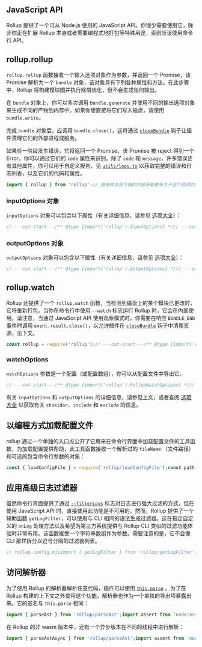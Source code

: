 ## JavaScript API

Rollup 提供了一个可从 Node.js 使用的 JavaScript API。你很少需要使用它，除非你正在扩展 Rollup 本身或者需要编程式地打包等特殊用途，否则应该使用命令行 API。

## rollup.rollup[](#rollup-rollup "rollup.rollup的直接链接")

`rollup.rollup` 函数接收一个输入选项对象作为参数，并返回一个 Promise，该 Promise 解析为一个 `bundle` 对象，该对象具有下列各种属性和方法。在此步骤中，Rollup 将构建模块图并执行除屑优化，但不会生成任何输出。

在 `bundle` 对象上，你可以多次调用 `bundle.generate` 并使用不同的输出选项对象来生成不同的产物到内存中。如果你想直接将它们写入磁盘，请使用 `bundle.write`。

完成 `bundle` 对象后，应调用 `bundle.close()`，这将通过 [`closeBundle`](https://www.rollupjs.com/plugin-development/#closebundle) 钩子让插件清理它们的外部进程或服务。

如果任一阶段发生错误，它将返回一个 Promise，该 Promise 被 reject 得到一个 Error，你可以通过它们的 `code` 属性来识别。除了 `code` 和 `message`，许多错误还有其他属性，你可以用于自定义报告，见 [`utils/logs.ts`](https://github.com/rollup/rollup/blob/master/src/utils/logs.ts) 以获取完整的错误和日志列表，以及它们的代码和属性。

```javascript
import { rollup } from 'rollup';// 请继续浏览下面的内容获取更多关于这个选项的细节// ---cut-start---/** @type {import('rollup').InputOptions} */// ---cut-end---const inputOptions = {	/* ... */};// 你可以从相同的输入创建多个输出，// 以生成例如 CommonJS 和 ESM 这样的不同格式// ---cut-start---/** @type {import('rollup').OutputOptions[]} */// ---cut-end---const outputOptionsList = [	{		/* ... */	},	{		/* ... */	}];build();async function build() {// ---cut-start---	/** @type {import('rollup').RollupBuild} */// ---cut-end---	let bundle;	let buildFailed = false;	try {		// 新建一个 bundle。如果你使用的是 TypeScript 或支持该特性的运行时，		// 你可以这样写：		//		// await using bundle = await rollup(inputOptions);		//		// 这样做就不需要在下面显式地关闭释放 bundle。		bundle = await rollup(inputOptions);		// 一个文件名数组，表示此产物所依赖的文件		console.log(bundle.watchFiles);		await generateOutputs(bundle);	} catch (error) {		buildFailed = true;		// 进行一些错误报告		console.error(error);	}	if (bundle) {		// 关闭打包过程		await bundle.close();	}	process.exit(buildFailed ? 1 : 0);}// ---cut-start---/** @param {import('rollup').RollupBuild} [bundle] */// ---cut-end---async function generateOutputs(bundle) {  for (const outputOptions of outputOptionsList) {    // 生成特定于输出的内存中代码    // 你可以在同一个 bundle 对象上多次调用此函数    // 使用 bundle.write 代替 bundle.generate 直接写入磁盘    const { output } = await bundle.generate(outputOptions);    for (const chunkOrAsset of output) {      if (chunkOrAsset.type === 'asset') {        // 对于资源文件，它包含：        // {        //   fileName: string,              // 资源文件名        //   source: string | Uint8Array    // 资源文件内容        //   type: 'asset'                  // 标志它是一个资源文件        // }        console.log('Asset', chunkOrAsset);      } else {        // 对于 chunk，它包含以下内容：        // {        //   code: string,                  // 生成的 JS 代码        //   dynamicImports: string[],      // 此 chunk 动态导入的外部模块        //   exports: string[],             // 导出的变量名        //   facadeModuleId: string | null, // 与此 chunk 对应的模块的 ID        //   fileName: string,              // chunk 文件名        //   implicitlyLoadedBefore: string[]; // 仅在此 chunk 后加载的条目        //   imports: string[],             // 此 chunk 静态导入的外部模块        //   importedBindings: {[imported: string]: string[]} // 每个依赖项的导入绑定        //   isDynamicEntry: boolean,       // 此 chunk 是否为动态入口点        //   isEntry: boolean,              // 此 chunk 是否为静态入口点        //   isImplicitEntry: boolean,      // 是否应在其他 chunk 之后仅加载此 chunk        //   map: string | null,            // 如果存在，则为源映射        //   modules: {                     // 此 chunk 中模块的信息        //     [id: string]: {        //       renderedExports: string[]; // 包含的导出变量名        //       removedExports: string[];  // 已删除的导出变量名        //       renderedLength: number;    // 此模块中剩余代码的长度        //       originalLength: number;    // 此模块中代码的原始长度        //       code: string | null;       // 此模块中的剩余代码        //     };        //   },        //   name: string                   // 用于命名模式的此 chunk 的名称		//   preliminaryFileName: string    // 此 chunk 带有哈希占位符的初始文件名        //   referencedFiles: string[]      // 通过 import.meta.ROLLUP_FILE_URL_<id> 引用的文件        //   type: 'chunk',                 // 表示这是一个 chunk        // }        console.log('Chunk', chunkOrAsset.modules);      }    }  }}
```

### inputOptions 对象[](#inputoptions-object "inputOptions 对象的直接链接")

`inputOptions` 对象可以包含以下属性（有关详细信息，请参见 [选项大全](https://www.rollupjs.com/configuration-options/)）：

```js
// ---cut-start---/** @type {import('rollup').InputOptions} */// ---cut-end---const inputOptions = {	// 核心输入选项	external,	input, // 有条件地需要	plugins,	// 进阶输入选项	cache,	logLevel,	makeAbsoluteExternalsRelative,	maxParallelFileOps,	onLog,	onwarn,	preserveEntrySignatures,	strictDeprecations,	// 危险区域	context,	moduleContext,	preserveSymlinks,	shimMissingExports,	treeshake,	// 实验性	experimentalCacheExpiry,	experimentalLogSideEffects,	perf};
```

### outputOptions 对象[](#outputoptions-object "outputOptions 对象的直接链接")

`outputOptions` 对象可以包含以下属性（有关详细信息，请参见 [选项大全](https://www.rollupjs.com/configuration-options/)）：

```js
// ---cut-start---/** @type {import('rollup').OutputOptions} */// ---cut-end---const outputOptions = {	// 核心输出选项	dir,	file,	format,	globals,	name,	plugins,	// 进阶输出选项	assetFileNames,	banner,	chunkFileNames,	compact,	dynamicImportInCjs,	entryFileNames,	extend,	externalImportAttributes,	footer,	generatedCode,	hashCharacters,	hoistTransitiveImports,	importAttributesKey,	inlineDynamicImports,	interop,	intro,	manualChunks,	minifyInternalExports,	outro,	paths,	preserveModules,	preserveModulesRoot,	sourcemap,	sourcemapBaseUrl,	sourcemapDebugIds,	sourcemapExcludeSources,	sourcemapFile,	sourcemapFileNames,	sourcemapIgnoreList,	sourcemapPathTransform,	validate,	// 危险区域	amd,	esModule,	exports,	externalLiveBindings,	freeze,	indent,	noConflict,	reexportProtoFromExternal,	sanitizeFileName,	strict,	systemNullSetters,	// experimental	experimentalMinChunkSize};
```

## rollup.watch[](#rollup-watch "rollup.watch的直接链接")

Rollup 还提供了一个 `rollup.watch` 函数，当检测到磁盘上的某个模块已更改时，它将重新打包。当你在命令行中使用 `--watch` 标志运行 Rollup 时，它会在内部使用。请注意，当通过 JavaScript API 使用观察模式时，你需要在响应 `BUNDLE_END` 事件时调用 `event.result.close()`，以允许插件在 [`closeBundle`](https://www.rollupjs.com/plugin-development/#closebundle) 钩子中清理资源，见下文。

```js
const rollup = require('rollup');// ---cut-start---/** @type {import('rollup').RollupWatchOptions} */// ---cut-end---const watchOptions = {	/*...*/};const watcher = rollup.watch(watchOptions);watcher.on('event', event => {	// event.code 可以是以下之一：	//   START        - 监视器正在（重新）启动	//   BUNDLE_START - 单次打包	//                  * 如果存在，event.input 将是输入选项对象	//                  * event.output 包含生成的输出的 "file"	//                      或 "dir" 选项值的数组	//   BUNDLE_END   - 完成打包	//                  * 如果存在，event.input 将是输入选项对象	//                  * event.output 包含生成的输出的 "file"	//                      或 "dir" 选项值的数组	//                  * event.duration 是构建持续时间（以毫秒为单位）	//                  * event.result 包含 bundle 对象，	//                      可以通过调用 bundle.generate	//                      或 bundle.write 来生成其他输出。	//                      当使用 watch.skipWrite 选项时，这尤其重要。	//                  生成输出后，你应该调用 "event.result.close()"，	//                  或者如果你不生成输出，也应该调用。	//                  这将允许插件通过	//                  "closeBundle" 钩子清理资源。	//   END          - 完成所有产物的构建	//   ERROR        - 在打包时遇到错误	//                  * event.error 包含抛出的错误	//                  * 对于构建错误，event.result 为 null，	//                      对于输出生成错误，它包含 bundle 对象。	//                      与 "BUNDLE_END" 一样，如果存在，	//                      你应该在完成后调用 "event.result.close()"。	// 如果从事件处理程序返回一个 Promise，则 Rollup	// 将等待 Promise 解析后再继续。});// 这将确保在每次运行后正确关闭打包watcher.on('event', ({ result }) => {	if (result) {		result.close();	}});// 此外，你可以挂钩以下内容。// 同样，返回 Promise 以使 Rollup 在该阶段等待：watcher.on('change', (id, { event }) => {	/* 更改了一个文件 */});watcher.on('restart', () => {	/* 新触发了一次运行 */});watcher.on('close', () => {	/* 监视器被关闭了，请看下面的代码 */});// 停止监听watcher.close();
```

### watchOptions[](#watchoptions "watchOptions的直接链接")

`watchOptions` 参数是一个配置（或配置数组），你可以从配置文件中导出它。

```js
// ---cut-start---/** @type {import('rollup').RollupWatchOptions} */// ---cut-end---const watchOptions = {	...inputOptions,	output: [outputOptions],	watch: {		buildDelay,		chokidar,		clearScreen,		skipWrite,		exclude,		include	}};
```

有关 `inputOptions` 和 `outputOptions` 的详细信息，请参见上文，或者查阅 [选项大全](https://www.rollupjs.com/configuration-options/) 以获取有关 `chokidar`、`include` 和 `exclude` 的信息。

## 以编程方式加载配置文件[](#programmatically-loading-a-config-file "以编程方式加载配置文件的直接链接")

rollup 通过一个单独的入口点公开了它用来在命令行界面中加载配置文件的工具函数，为加载配置提供帮助，此工具函数接收一个解析过的 `fileName` （文件路径）和可选的包含命令行参数的对象：

```js
const { loadConfigFile } = require('rollup/loadConfigFile');const path = require('node:path');const rollup = require('rollup');// 加载位于当前脚本旁边的配置文件；// 提供的配置对象具有与在命令行上传递 "--format es" 相同的效果，// 并将覆盖所有输出的格式loadConfigFile(path.resolve(__dirname, 'rollup.config.js'), {	format: 'es'}).then(async ({ options, warnings }) => {	// "warnings" 包装了 CLI 传递的默认 `onwarn` 处理程序。	// 这将打印到此为止所有的警告：	console.log(`We currently have ${warnings.count} warnings`);	// 这将打印所有延迟的警告	warnings.flush();	// options 是一个包含额外 "output" 属性的 "inputOptions" 对象数组，	// 该属性包含一个 "outputOptions" 数组。	// 以下将为所有输入生成所有输出，	// 并以与 CLI 相同的方式将它们写入磁盘：	for (const optionsObj of options) {		const bundle = await rollup.rollup(optionsObj);		await Promise.all(optionsObj.output.map(bundle.write));	}	// 你也可以直接将选项传给 "rollup.watch"	rollup.watch(options);});
```

## 应用高级日志过滤器[](#applying-advanced-log-filters "应用高级日志过滤器的直接链接")

虽然命令行界面提供了通过 [`--filterLogs`](https://www.rollupjs.com/command-line-interface/#filterlogs-filter) 标志对日志进行强大过滤的方式，但在使用 JavaScript API 时，直接使用此功能是不可用的。然而，Rollup 提供了一个辅助函数 `getLogFilter`，可以使用与 CLI 相同的语法生成过滤器。这在指定自定义的 `onLog` 处理方法以及希望为第三方系统提供与 Rollup CLI 类似的过滤功能体验时非常有用。该函数接受一个字符串数组作为参数。需要注意的是，它不会像 CLI 那样拆分以逗号分隔的过滤器列表。

```js
// rollup.config.mjsimport { getLogFilter } from 'rollup/getLogFilter';const logFilter = getLogFilter(['code:FOO', 'code:BAR']);export default {	input: 'main.js',	output: { format: 'es' },	onLog(level, log, handler) {		if (logFilter(log)) {			handler(level, log);		}	}};
```

## 访问解析器[](#accessing-the-parser "访问解析器的直接链接")

为了使用 Rollup 的解析器解析任意代码，插件可以使用 [`this.parse`](https://www.rollupjs.com/plugin-development/#this-parse) 。为了在 Rollup 构建的上下文之外使用这个功能，解析器也作为一个单独的导出项暴露出来。它的签名与 `this.parse` 相同：

```js
import { parseAst } from 'rollup/parseAst';import assert from 'node:assert';assert.deepEqual(	parseAst('return 42;', { allowReturnOutsideFunction: true }),	{		type: 'Program',		start: 0,		end: 10,		body: [			{				type: 'ReturnStatement',				start: 0,				end: 10,				argument: {					type: 'Literal',					start: 7,					end: 9,					raw: '42',					value: 42				}			}		],		sourceType: 'module'	});
```

在 Rollup 的非 wasm 版本中，还有一个异步版本在不同的线程中进行解析：

```js
import { parseAstAsync } from 'rollup/parseAst';import assert from 'node:assert';assert.deepEqual(	await parseAstAsync('return 42;', { allowReturnOutsideFunction: true }),	{		type: 'Program',		start: 0,		end: 10,		body: [			{				type: 'ReturnStatement',				start: 0,				end: 10,				argument: {					type: 'Literal',					start: 7,					end: 9,					raw: '42',					value: 42				}			}		],		sourceType: 'module'	});
```